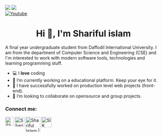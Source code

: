 [![](http://hits.dwyl.com/Sharif1893/https://githubcom/Sharif1893/Sharif1893git.svg?style=flat)](http://hits.dwyl.com/Sharif1893/https://githubcom/Sharif1893/Sharif1893git)
<img src="https://komarev.com/ghpvc/?username=Sharif1893"> <br>
[![Youtube](https://img.shields.io/static/v1?label=Daynotes&message=Subscribe&logo=YouTube&color=FF0000&style=for-the-badge)][youtube]

[youtube]: https://www.youtube.com/channel/UC1utb97WATNlYnRbFBWKpuQ?sub_confirmation=1
<h1 align="center"> Hi 👋, I'm Shariful islam </h1>
 
A final year undergraduate student from Daffodil International University. I am from the department of Computer Science and Engineering (CSE) and I'm interested to work with modern software tools, technologies and learning programming stuff.


- 💻 I **love** coding
- 🔭 I’m currently working on a educational platform. Keep your eye for it.
- 👯 I have successfully worked on production level web projects (front-end).
- 👯 I’m looking to collaborate on opensource and group projects.


 
<h3> Connect me: </h3>
 
<a href="https://sites.google.com/view/sharif"> <img align="left" alt="Shariful Islam | Portfolio" width="28px" src="https://firebasestorage.googleapis.com/v0/b/web-johannesmilke.appspot.com/o/other%2Fsocial%2Fwebsite.png?alt=media"></a>

<a href="https://www.linkedin.com/in/sharif1893/"><img align="left" alt="Shariful Islam | LinkedIn" width="31px" src="https://firebasestorage.googleapis.com/v0/b/web-johannesmilke.appspot.com/o/other%2Fsocial%2Flinkedin.png?alt=media"></a>

<a href="https://www.facebook.com/Sharif1893"><img align="left" alt="Shariful Islam | Facebook" width="48px" src="https://www.elliotcolburn.co.uk/sites/www.elliotcolburn.co.uk/files/2021-03/Facebook-logo.png" /></a>

<a href="https://www.youtube.com/channel/UC1utb97WATNlYnRbFBWKpuQ?sub_confirmation=1"><img align="left" alt="SIK TIPS & TRICKS| Youtube" width="33px" src="https://firebasestorage.googleapis.com/v0/b/web-johannesmilke.appspot.com/o/other%2Fsocial%2Fyoutube.png?alt=media"/></a>


 

